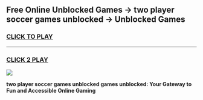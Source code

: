
## Free Online Unblocked Games → two player soccer games unblocked → Unblocked Games
<h3>
<a href="https://premium.freeplayer.one?title=two_player_soccer_games_unblocked&ref=21F">CLICK TO PLAY</a></h3>
<hr>

<h3>
<a href="https://premium.freeplayer.one?title=two_player_soccer_games_unblocked&ref=21F">CLICK 2 PLAY</a>
  
</h3>

<a href="https://premium.freeplayer.one?title=two_player_soccer_games_unblocked&ref=21F/"><img src="https://clearcache.store/games.png"></a>


**two player soccer games unblocked games unblocked: Your Gateway to Fun and Accessible Online Gaming**
